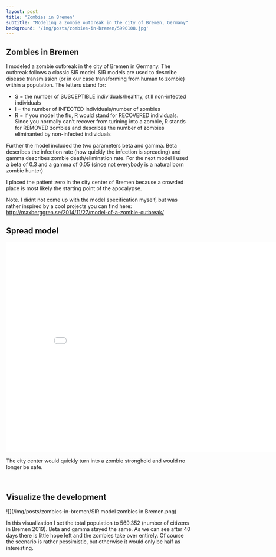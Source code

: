 ```yaml
---
layout: post
title: "Zombies in Bremen"
subtitle: "Modeling a zombie outbreak in the city of Bremen, Germany"
background: '/img/posts/zombies-in-bremen/5990108.jpg'
---
```


## Zombies in Bremen

I modeled a zombie outbreak in the city of Bremen in Germany. The
outbreak follows a classic SIR model. SIR models are used to describe
disease transmission (or in our case transforming from human to zombie)
within a population. The letters stand for:

-   S = the number of SUSCEPTIBLE individuals/healthy, still
    non-infected individuals
-   I = the number of INFECTED individuals/number of zombies
-   R = if you model the flu, R would stand for RECOVERED individuals.
    Since you normally can’t recover from turining into a zombie, R
    stands for REMOVED zombies and describes the number of zombies
    eliminanted by non-infected individuals

Further the model included the two parameters beta and gamma. Beta
describes the infection rate (how quickly the infection is spreading)
and gamma describes zombie death/elimination rate. For the next model I
used a beta of 0.3 and a gamma of 0.05 (since not everybody is a natural
born zombie hunter)

I placed the patient zero in the city center of Bremen because a crowded
place is most likely the starting point of the apocalypse.

Note. I didnt not come up with the model specification myself, but was
rather inspired by a cool projects you can find here:
<http://maxberggren.se/2014/11/27/model-of-a-zombie-outbreak/>

## Spread model

<iframe id = 'SIR-zombies' src="/img/posts/zombies-in-bremen/Bremen_outbreak.gif"
    sandbox="allow-same-origin allow-scripts"
    width="860"
    height="570"
    scrolling='no'
    seamless
    frameborder="0">
</iframe>

The city center would quickly turn into a zombie stronghold and would no longer be safe.

<br>

## Visualize the development

![](/img/posts/zombies-in-bremen/SIR model zombies in Bremen.png)<!-- -->

In this visualization I set the total population to 569.352 (number of
citizens in Bremen 2019). Beta and gamma stayed the same. As we can see after 40 days there is little
hope left and the zombies take over entirely. Of course the scenario is
rather pessimistic, but otherwise it would only be half as interesting.
